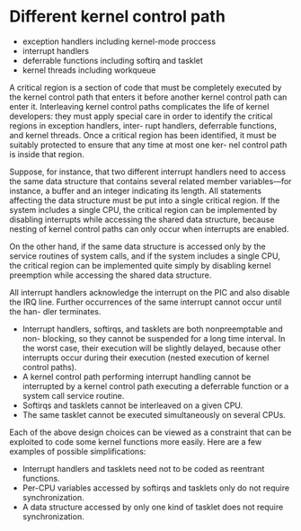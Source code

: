# Different kernel control path

- exception handlers including kernel-mode proccess
- interrupt handlers
- deferrable functions including softirq and tasklet
- kernel threads including workqueue



A critical region is a section of code
that must be completely executed by the kernel control path that enters it before
another kernel control path can enter it. Interleaving kernel control paths complicates the life of kernel developers: they must
apply special care in order to identify the critical regions in exception handlers, inter-
rupt handlers, deferrable functions, and kernel threads. Once a critical region has been identified, it must be suitably protected to ensure that any time at most one ker-
nel control path is inside that region.

Suppose, for instance, that two different interrupt handlers need to access the same
data structure that contains several related member variables—for instance, a buffer
and an integer indicating its length. All statements affecting the data structure must be
put into a single critical region. If the system includes a single CPU, the critical region
can be implemented by disabling interrupts while accessing the shared data structure,
because nesting of kernel control paths can only occur when interrupts are enabled.


On the other hand, if the same data structure is accessed only by the service routines
of system calls, and if the system includes a single CPU, the critical region can be
implemented quite simply by disabling kernel preemption while accessing the shared
data structure.


All interrupt handlers acknowledge the interrupt on the PIC and also disable the
IRQ line. Further occurrences of the same interrupt cannot occur until the han-
dler terminates.
-  Interrupt handlers, softirqs, and tasklets are both nonpreemptable and non-
blocking, so they cannot be suspended for a long time interval. In the worst case,
their execution will be slightly delayed, because other interrupts occur during
their execution (nested execution of kernel control paths).
-  A kernel control path performing interrupt handling cannot be interrupted by a
kernel control path executing a deferrable function or a system call service routine.
-  Softirqs and tasklets cannot be interleaved on a given CPU.
-  The same tasklet cannot be executed simultaneously on several CPUs.

Each of the above design choices can be viewed as a constraint that can be
exploited to code some kernel functions more easily. Here are a few examples of
possible simplifications:

- Interrupt handlers and tasklets need not to be coded as reentrant functions.
- Per-CPU variables accessed by softirqs and tasklets only do not require synchronization.
- A data structure accessed by only one kind of tasklet does not require synchronization.